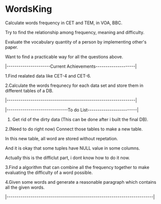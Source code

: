 # WordsKing
Calculate words frequency in CET and TEM, in VOA, BBC. 


Try to find the relationship among frequency, meaning and difficulty.


Evaluate the vocabulary quantity of a person by implementing other's paper.


Want to find a practicable way for all the questions above.


|----------------------Current Achievements--------------------|


1.Find realated data like CET-4 and CET-6.


2.Calculate the words frequnecy for each data set and store them in different tables of a DB.



|-----------------------------------------------------------------|








|-------------------------------To do List-------------------------|

1. Get rid of the dirty data (This can be done after i built the final DB).



2.(Need to do right now) Connect those tables to make a new table.

   In this new table, all word are stored without repetation.
   
   And it is okay that some tuples have NULL value in some columns.
   
   Actually this is the difficlut part, i dont know how to do it now.



3.Find a algorithm that can combine all the frequency together to make evaluating the difficulty of a word possible.



4.Given some words and generate a reasonable paragraph which contains all the given words.


|--------------------------------------------------------------------------|
